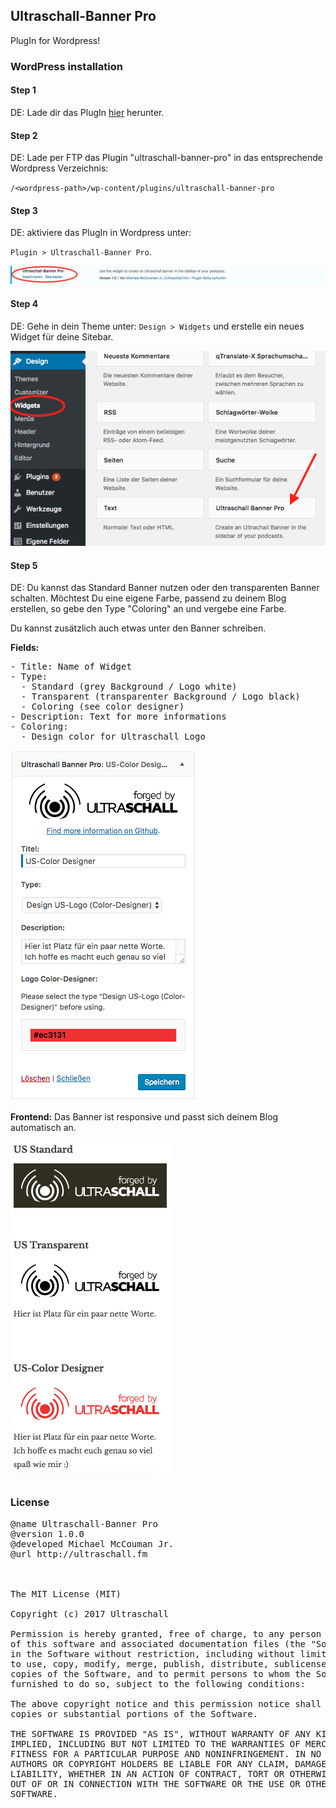 
## Ultraschall-Banner Pro
PlugIn for Wordpress!

### WordPress installation

#### Step 1
DE: Lade dir das PlugIn <a href="https://github.com/Ultraschall/Ultraschall-Banner/raw/master/plugins/ultraschall-banner-pro.zip">hier</a> herunter.

#### Step 2
DE: Lade per FTP das Plugin "ultraschall-banner-pro" in das entsprechende Wordpress Verzeichnis:

<code>/&lt;wordpress-path>/wp-content/plugins/ultraschall-banner-pro</code>

#### Step 3
DE: aktiviere das PlugIn in Wordpress unter:

<code>Plugin > Ultraschall-Banner Pro</code>.

<img src="https://raw.githubusercontent.com/Ultraschall/Ultraschall-Banner/master/plugins/1-us_banner-wordpress.png">

#### Step 4
DE: Gehe in dein Theme unter: <code>Design > Widgets</code> und erstelle ein neues Widget für deine Sitebar.

<img src="https://raw.githubusercontent.com/Ultraschall/Ultraschall-Banner/master/plugins/2-us_banner-wordpress.png">


#### Step 5
DE: Du kannst das Standard Banner nutzen oder den transparenten Banner schalten. Möchtest Du eine eigene Farbe, passend zu deinem Blog erstellen, so gebe den Type "Coloring" an und vergebe eine Farbe.

Du kannst zusätzlich auch etwas unter den Banner schreiben.


**Fields:**

<pre>
- Title: Name of Widget
- Type:
  - Standard (grey Background / Logo white)
  - Transparent (transparenter Background / Logo black)
  - Coloring (see color designer)
- Description: Text for more informations
- Coloring:
  - Design color for Ultraschall Logo
</pre>

<img src="https://raw.githubusercontent.com/Ultraschall/Ultraschall-Banner/master/plugins/3-us_banner-wordpress_widget.png">

**Frontend:**
Das Banner ist responsive und passt sich deinem Blog automatisch an.

<img src="https://raw.githubusercontent.com/Ultraschall/Ultraschall-Banner/master/plugins/4-us_banner_wordpress-frontend.png">


### License

<pre>
@name Ultraschall-Banner Pro
@version 1.0.0
@developed Michael McCouman Jr.
@url http://ultraschall.fm



The MIT License (MIT)

Copyright (c) 2017 Ultraschall

Permission is hereby granted, free of charge, to any person obtaining a copy
of this software and associated documentation files (the "Software"), to deal
in the Software without restriction, including without limitation the rights
to use, copy, modify, merge, publish, distribute, sublicense, and/or sell
copies of the Software, and to permit persons to whom the Software is
furnished to do so, subject to the following conditions:

The above copyright notice and this permission notice shall be included in all
copies or substantial portions of the Software.

THE SOFTWARE IS PROVIDED "AS IS", WITHOUT WARRANTY OF ANY KIND, EXPRESS OR
IMPLIED, INCLUDING BUT NOT LIMITED TO THE WARRANTIES OF MERCHANTABILITY,
FITNESS FOR A PARTICULAR PURPOSE AND NONINFRINGEMENT. IN NO EVENT SHALL THE
AUTHORS OR COPYRIGHT HOLDERS BE LIABLE FOR ANY CLAIM, DAMAGES OR OTHER
LIABILITY, WHETHER IN AN ACTION OF CONTRACT, TORT OR OTHERWISE, ARISING FROM,
OUT OF OR IN CONNECTION WITH THE SOFTWARE OR THE USE OR OTHER DEALINGS IN THE
SOFTWARE.
</pre>

